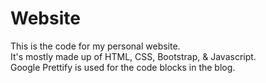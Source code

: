 # Website
This is the code for my personal website.  
It's mostly made up of HTML, CSS, Bootstrap, & Javascript.  
Google Prettify is used for the code blocks in the blog.
